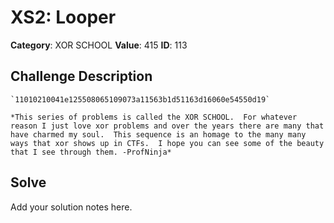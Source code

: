 # XS2: Looper
**Category**: XOR SCHOOL
**Value**: 415
**ID**: 113

## Challenge Description
```
`11010210041e125508065109073a11563b1d51163d16060e54550d19`

*This series of problems is called the XOR SCHOOL.  For whatever reason I just love xor problems and over the years there are many that have charmed my soul.  This sequence is an homage to the many many ways that xor shows up in CTFs.  I hope you can see some of the beauty that I see through them. -ProfNinja*
```

## Solve
Add your solution notes here.
